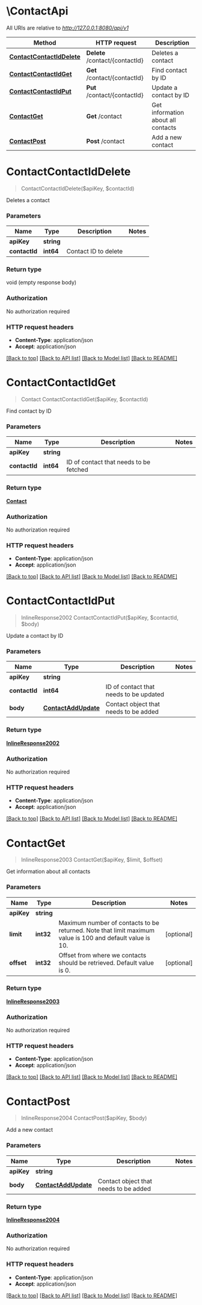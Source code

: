 # \ContactApi

All URIs are relative to *http://127.0.0.1:8080/api/v1*

Method | HTTP request | Description
------------- | ------------- | -------------
[**ContactContactIdDelete**](ContactApi.md#ContactContactIdDelete) | **Delete** /contact/{contactId} | Deletes a contact
[**ContactContactIdGet**](ContactApi.md#ContactContactIdGet) | **Get** /contact/{contactId} | Find contact by ID
[**ContactContactIdPut**](ContactApi.md#ContactContactIdPut) | **Put** /contact/{contactId} | Update a contact by ID
[**ContactGet**](ContactApi.md#ContactGet) | **Get** /contact | Get information about all contacts
[**ContactPost**](ContactApi.md#ContactPost) | **Post** /contact | Add a new contact


# **ContactContactIdDelete**
> ContactContactIdDelete($apiKey, $contactId)

Deletes a contact




### Parameters

Name | Type | Description  | Notes
------------- | ------------- | ------------- | -------------
 **apiKey** | **string**|  | 
 **contactId** | **int64**| Contact ID to delete | 

### Return type

void (empty response body)

### Authorization

No authorization required

### HTTP request headers

 - **Content-Type**: application/json
 - **Accept**: application/json

[[Back to top]](#) [[Back to API list]](../README.md#documentation-for-api-endpoints) [[Back to Model list]](../README.md#documentation-for-models) [[Back to README]](../README.md)

# **ContactContactIdGet**
> Contact ContactContactIdGet($apiKey, $contactId)

Find contact by ID




### Parameters

Name | Type | Description  | Notes
------------- | ------------- | ------------- | -------------
 **apiKey** | **string**|  | 
 **contactId** | **int64**| ID of contact that needs to be fetched | 

### Return type

[**Contact**](Contact.md)

### Authorization

No authorization required

### HTTP request headers

 - **Content-Type**: application/json
 - **Accept**: application/json

[[Back to top]](#) [[Back to API list]](../README.md#documentation-for-api-endpoints) [[Back to Model list]](../README.md#documentation-for-models) [[Back to README]](../README.md)

# **ContactContactIdPut**
> InlineResponse2002 ContactContactIdPut($apiKey, $contactId, $body)

Update a contact by ID




### Parameters

Name | Type | Description  | Notes
------------- | ------------- | ------------- | -------------
 **apiKey** | **string**|  | 
 **contactId** | **int64**| ID of contact that needs to be updated | 
 **body** | [**ContactAddUpdate**](ContactAddUpdate.md)| Contact object that needs to be added | 

### Return type

[**InlineResponse2002**](inline_response_200_2.md)

### Authorization

No authorization required

### HTTP request headers

 - **Content-Type**: application/json
 - **Accept**: application/json

[[Back to top]](#) [[Back to API list]](../README.md#documentation-for-api-endpoints) [[Back to Model list]](../README.md#documentation-for-models) [[Back to README]](../README.md)

# **ContactGet**
> InlineResponse2003 ContactGet($apiKey, $limit, $offset)

Get information about all contacts




### Parameters

Name | Type | Description  | Notes
------------- | ------------- | ------------- | -------------
 **apiKey** | **string**|  | 
 **limit** | **int32**| Maximum number of contacts to be returned. Note that limit maximum value is 100 and default value is 10. | [optional] 
 **offset** | **int32**| Offset from where we contacts should be retrieved. Default value is 0. | [optional] 

### Return type

[**InlineResponse2003**](inline_response_200_3.md)

### Authorization

No authorization required

### HTTP request headers

 - **Content-Type**: application/json
 - **Accept**: application/json

[[Back to top]](#) [[Back to API list]](../README.md#documentation-for-api-endpoints) [[Back to Model list]](../README.md#documentation-for-models) [[Back to README]](../README.md)

# **ContactPost**
> InlineResponse2004 ContactPost($apiKey, $body)

Add a new contact




### Parameters

Name | Type | Description  | Notes
------------- | ------------- | ------------- | -------------
 **apiKey** | **string**|  | 
 **body** | [**ContactAddUpdate**](ContactAddUpdate.md)| Contact object that needs to be added | 

### Return type

[**InlineResponse2004**](inline_response_200_4.md)

### Authorization

No authorization required

### HTTP request headers

 - **Content-Type**: application/json
 - **Accept**: application/json

[[Back to top]](#) [[Back to API list]](../README.md#documentation-for-api-endpoints) [[Back to Model list]](../README.md#documentation-for-models) [[Back to README]](../README.md)

